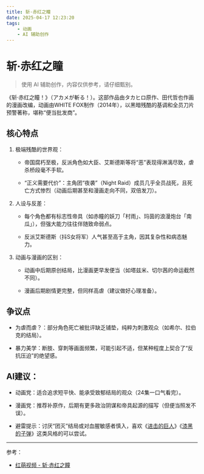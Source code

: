 ```yaml
---
title: 斩·赤红之瞳
date: 2025-04-17 12:23:20
tags:
    - 动画
    - AI 辅助创作
---
```


# 斩·赤红之瞳

> 使用 AI 辅助创作，内容仅供参考，请仔细甄别。

《斩·赤红之瞳！》（アカメが斬る！）。这部作品由タカヒロ原作、田代哲也作画的漫画改编，动画由WHITE FOX制作（2014年），以黑暗残酷的基调和全员刀片预警著称，堪称“便当批发商”。

## 核心特点

1. 极端残酷的世界观：

   * 帝国腐朽至极，反派角色如大臣、艾斯德斯等将“恶”表现得淋漓尽致，虐杀桥段毫不手软。

   * “正义需要代价”：主角团“夜袭”（Night Raid）成员几乎全员战死，且死亡方式惨烈（动画后期甚至和漫画走向不同，双倍发刀）。

2. 人设与反差：

   * 每个角色都有标志性帝具（如赤瞳的妖刀「村雨」、玛茵的浪漫炮台「南瓜」），但强大能力往往伴随致命弱点。

   * 反派艾斯德斯（抖S女将军）人气甚至高于主角，因其复杂性和病态魅力。

3. 动画与漫画的区别：

   * 动画中后期原创结局，比漫画更早发便当（如塔兹米、切尔茜的命运截然不同）。

   * 漫画后期剧情更完整，但同样高虐（建议做好心理准备）。

## 争议点

* 为虐而虐？：部分角色死亡被批评缺乏铺垫，纯粹为刺激观众（如希尔、拉伯克的结局）。

* 暴力美学：断肢、穿刺等画面频繁，可能引起不适，但某种程度上契合了“反抗压迫”的绝望感。

## AI建议：

* 动画党：适合追求短平快、能承受致郁结局的观众（24集一口气看完）。

* 漫画党：推荐补原作，后期有更多政治阴谋和帝具起源的描写（但便当照发不误）。

* 避雷提示：讨厌“团灭”结局或对血腥敏感者慎入，喜欢《[进击的巨人](https://hmoe.xyz/video/38055)》《[漆黑的子弹](https://hmoe.xyz/video/15440)》这类风格的可以尝试。

---

参考：

* [红萌视频 - 斩·赤红之瞳](https://hmoe.xyz/video/12346)